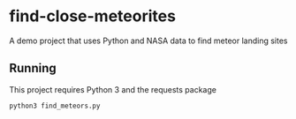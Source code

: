 # find-close-meteorites
A demo project that uses Python and NASA data to find meteor landing sites

## Running

This project requires Python 3  and the requests package

`python3 find_meteors.py`
